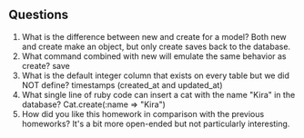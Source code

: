 ## Questions

1. What is the difference between new and create for a model?
Both new and create make an object, but only create saves back to the database.
2. What command combined with new will emulate the same behavior as create?
save
3. What is the default integer column that exists on every table but we did NOT define?
timestamps (created_at and updated_at)
4. What single line of ruby code can insert a cat with the name "Kira" in the database?
Cat.create(:name => "Kira")
5. How did you like this homework in comparison with the previous homeworks?
It's a bit more open-ended but not particularly interesting.